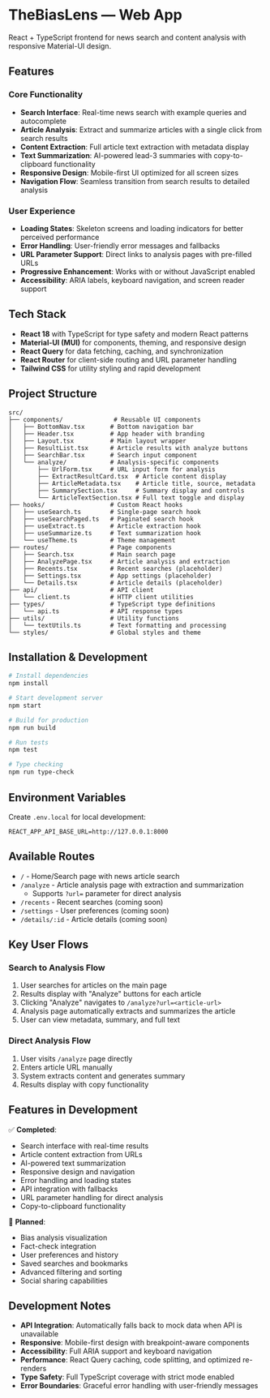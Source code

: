 # TheBiasLens — Web App

React + TypeScript frontend for news search and content analysis with responsive Material-UI design.

## Features

### Core Functionality

- **Search Interface**: Real-time news search with example queries and autocomplete
- **Article Analysis**: Extract and summarize articles with a single click from search results
- **Content Extraction**: Full article text extraction with metadata display
- **Text Summarization**: AI-powered lead-3 summaries with copy-to-clipboard functionality
- **Responsive Design**: Mobile-first UI optimized for all screen sizes
- **Navigation Flow**: Seamless transition from search results to detailed analysis

### User Experience

- **Loading States**: Skeleton screens and loading indicators for better perceived performance
- **Error Handling**: User-friendly error messages and fallbacks
- **URL Parameter Support**: Direct links to analysis pages with pre-filled URLs
- **Progressive Enhancement**: Works with or without JavaScript enabled
- **Accessibility**: ARIA labels, keyboard navigation, and screen reader support

## Tech Stack

- **React 18** with TypeScript for type safety and modern React patterns
- **Material-UI (MUI)** for components, theming, and responsive design
- **React Query** for data fetching, caching, and synchronization
- **React Router** for client-side routing and URL parameter handling
- **Tailwind CSS** for utility styling and rapid development

## Project Structure

```
src/
├── components/              # Reusable UI components
│   ├── BottomNav.tsx       # Bottom navigation bar
│   ├── Header.tsx          # App header with branding
│   ├── Layout.tsx          # Main layout wrapper
│   ├── ResultList.tsx      # Article results with analyze buttons
│   ├── SearchBar.tsx       # Search input component
│   └── analyze/            # Analysis-specific components
│       ├── UrlForm.tsx     # URL input form for analysis
│       ├── ExtractResultCard.tsx  # Article content display
│       ├── ArticleMetadata.tsx    # Article title, source, metadata
│       ├── SummarySection.tsx     # Summary display and controls
│       └── ArticleTextSection.tsx # Full text toggle and display
├── hooks/                  # Custom React hooks
│   ├── useSearch.ts        # Single-page search hook
│   ├── useSearchPaged.ts   # Paginated search hook
│   ├── useExtract.ts       # Article extraction hook
│   ├── useSummarize.ts     # Text summarization hook
│   └── useTheme.ts         # Theme management
├── routes/                 # Page components
│   ├── Search.tsx          # Main search page
│   ├── AnalyzePage.tsx     # Article analysis and extraction
│   ├── Recents.tsx         # Recent searches (placeholder)
│   ├── Settings.tsx        # App settings (placeholder)
│   └── Details.tsx         # Article details (placeholder)
├── api/                    # API client
│   └── client.ts           # HTTP client utilities
├── types/                  # TypeScript type definitions
│   └── api.ts              # API response types
├── utils/                  # Utility functions
│   └── textUtils.ts        # Text formatting and processing
└── styles/                 # Global styles and theme
```

## Installation & Development

```bash
# Install dependencies
npm install

# Start development server
npm start

# Build for production
npm run build

# Run tests
npm test

# Type checking
npm run type-check
```

## Environment Variables

Create `.env.local` for local development:

```env
REACT_APP_API_BASE_URL=http://127.0.0.1:8000
```

## Available Routes

- `/` - Home/Search page with news article search
- `/analyze` - Article analysis page with extraction and summarization
  - Supports `?url=` parameter for direct analysis
- `/recents` - Recent searches (coming soon)
- `/settings` - User preferences (coming soon)
- `/details/:id` - Article details (coming soon)

## Key User Flows

### Search to Analysis Flow

1. User searches for articles on the main page
2. Results display with "Analyze" buttons for each article
3. Clicking "Analyze" navigates to `/analyze?url=<article-url>`
4. Analysis page automatically extracts and summarizes the article
5. User can view metadata, summary, and full text

### Direct Analysis Flow

1. User visits `/analyze` page directly
2. Enters article URL manually
3. System extracts content and generates summary
4. Results display with copy functionality

## Features in Development

✅ **Completed**:

- Search interface with real-time results
- Article content extraction from URLs
- AI-powered text summarization
- Responsive design and navigation
- Error handling and loading states
- API integration with fallbacks
- URL parameter handling for direct analysis
- Copy-to-clipboard functionality

🚧 **Planned**:

- Bias analysis visualization
- Fact-check integration
- User preferences and history
- Saved searches and bookmarks
- Advanced filtering and sorting
- Social sharing capabilities

## Development Notes

- **API Integration**: Automatically falls back to mock data when API is unavailable
- **Responsive**: Mobile-first design with breakpoint-aware components
- **Accessibility**: Full ARIA support and keyboard navigation
- **Performance**: React Query caching, code splitting, and optimized re-renders
- **Type Safety**: Full TypeScript coverage with strict mode enabled
- **Error Boundaries**: Graceful error handling with user-friendly messages
